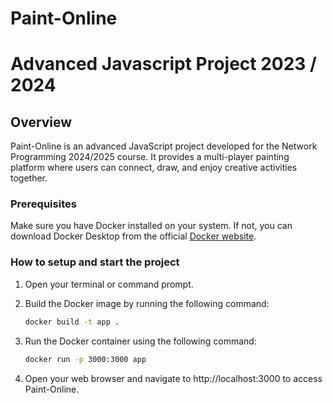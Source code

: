 # Paint-Online
# Advanced Javascript Project 2023 / 2024

## Overview
Paint-Online is an advanced JavaScript project developed for the Network Programming 2024/2025 course. It provides a multi-player painting platform where users can connect, draw, and enjoy creative activities together.

### Prerequisites
Make sure you have Docker installed on your system. If not, you can download Docker Desktop from the official [Docker website](https://www.docker.com/products/docker-desktop).

### How to setup and start the project
1. Open your terminal or command prompt.

2. Build the Docker image by running the following command:
   ```bash
   docker build -t app .

3. Run the Docker container using the following command:
   ```bash
   docker run -p 3000:3000 app

4. Open your web browser and navigate to http://localhost:3000 to access Paint-Online.
